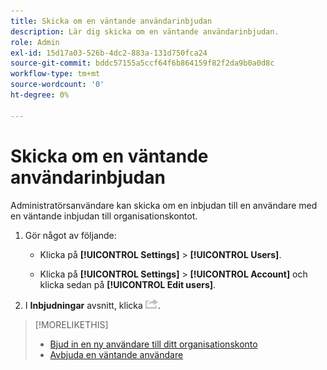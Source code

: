```yaml
---
title: Skicka om en väntande användarinbjudan
description: Lär dig skicka om en väntande användarinbjudan.
role: Admin
exl-id: 15d17a03-526b-4dc2-883a-131d750fca24
source-git-commit: bddc57155a5ccf64f6b864159f82f2da9b0a0d8c
workflow-type: tm+mt
source-wordcount: '0'
ht-degree: 0%

---
```


# Skicka om en väntande användarinbjudan

Administratörsanvändare kan skicka om en inbjudan till en användare med en väntande inbjudan till organisationskontot.

1. Gör något av följande:

   * Klicka på **[!UICONTROL Settings]** > **[!UICONTROL Users]**.

   * Klicka på **[!UICONTROL Settings]** > **[!UICONTROL Account]** och klicka sedan på **[!UICONTROL Edit users]**.

1. I **Inbjudningar** avsnitt, klicka ![Skicka igen](/help/dsp/assets/resend.png).

>[!MORELIKETHIS]
>
>* [Bjud in en ny användare till ditt organisationskonto](user-invite.md)
>* [Avbjuda en väntande användare](user-uninvite.md)

<!-- >* [Edit User Permissions or Delete a User](user-edit.md) -->
